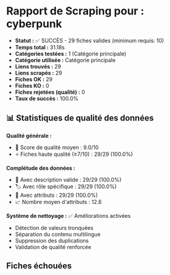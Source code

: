 # Rapport de Scraping pour : cyberpunk
- **Statut :** ✅ SUCCÈS - 29 fiches valides (minimum requis: 10)
- **Temps total :** 31.18s
- **Catégories testées :** 1 (Catégorie principale)
- **Catégorie utilisée :** Catégorie principale
- **Liens trouvés :** 29
- **Liens scrapés :** 29
- **Fiches OK :** 29
- **Fiches KO :** 0
- **Fiches rejetées (qualité) :** 0
- **Taux de succès :** 100.0%

## 📊 Statistiques de qualité des données

**Qualité générale :**
- 🎯 Score de qualité moyen : 9.0/10
- ⭐ Fiches haute qualité (≥7/10) : 29/29 (100.0%)

**Complétude des données :**
- 📝 Avec description valide : 29/29 (100.0%)
- 🏷️ Avec rôle spécifique : 29/29 (100.0%)
- 🔖 Avec attributs : 29/29 (100.0%)
- 📈 Nombre moyen d'attributs : 12.6

**Système de nettoyage :** ✅ Améliorations activées
- Détection de valeurs tronquées
- Séparation du contenu multilingue  
- Suppression des duplications
- Validation de qualité renforcée

## Fiches échouées
